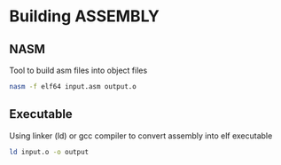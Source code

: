# Building ASSEMBLY

## NASM
Tool to build asm files into object files

```BASH
nasm -f elf64 input.asm output.o

```

## Executable

Using linker (ld) or gcc compiler to convert assembly into elf executable
```BASH
ld input.o -o output
```